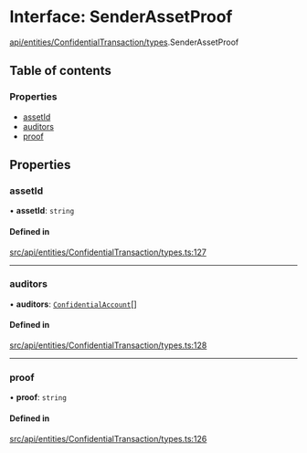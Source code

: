 # Interface: SenderAssetProof

[api/entities/ConfidentialTransaction/types](../wiki/api.entities.ConfidentialTransaction.types).SenderAssetProof

## Table of contents

### Properties

- [assetId](../wiki/api.entities.ConfidentialTransaction.types.SenderAssetProof#assetid)
- [auditors](../wiki/api.entities.ConfidentialTransaction.types.SenderAssetProof#auditors)
- [proof](../wiki/api.entities.ConfidentialTransaction.types.SenderAssetProof#proof)

## Properties

### assetId

• **assetId**: `string`

#### Defined in

[src/api/entities/ConfidentialTransaction/types.ts:127](https://github.com/PolymeshAssociation/polymesh-private-sdk/blob/297c67ce/src/api/entities/ConfidentialTransaction/types.ts#L127)

___

### auditors

• **auditors**: [`ConfidentialAccount`](../wiki/api.entities.ConfidentialAccount.ConfidentialAccount)[]

#### Defined in

[src/api/entities/ConfidentialTransaction/types.ts:128](https://github.com/PolymeshAssociation/polymesh-private-sdk/blob/297c67ce/src/api/entities/ConfidentialTransaction/types.ts#L128)

___

### proof

• **proof**: `string`

#### Defined in

[src/api/entities/ConfidentialTransaction/types.ts:126](https://github.com/PolymeshAssociation/polymesh-private-sdk/blob/297c67ce/src/api/entities/ConfidentialTransaction/types.ts#L126)
